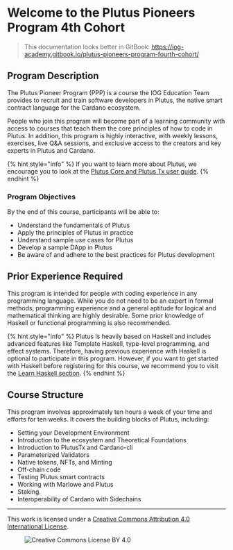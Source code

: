 # Welcome to the Plutus Pioneers Program 4th Cohort

> This documentation looks better in GitBook:
> <https://iog-academy.gitbook.io/plutus-pioneers-program-fourth-cohort/>

## Program Description

The Plutus Pioneer Program (PPP) is a course the IOG Education Team provides to recruit and train software developers in Plutus, the native smart contract language for the Cardano ecosystem.

People who join this program will become part of a learning community with access to courses that teach them the core principles of how to code in Plutus. In addition, this program is highly interactive, with weekly lessons, exercises, live Q\&A sessions, and exclusive access to the creators and key experts in Plutus and Cardano.

{% hint style="info" %}
If you want to learn more about Plutus, we encourage you to look at the [Plutus Core and Plutus Tx user guide](https://plutus.readthedocs.io/en/latest/).
{% endhint %}

### Program Objectives

By the end of this course, participants will be able to:

* Understand the fundamentals of Plutus
* Apply the principles of Plutus in practice
* Understand sample use cases for Plutus
* Develop a sample DApp in Plutus
* Be aware of and adhere to the best practices for Plutus development

## Prior Experience Required

This program is intended for people with coding experience in any programming language. While you do not need to be an expert in formal methods, programming experience and a general aptitude for logical and mathematical thinking are highly desirable. Some prior knowledge of Haskell or functional programming is also recommended.

{% hint style="info" %}
Plutus is heavily based on Haskell and includes advanced features like Template Haskell, type-level programming, and effect systems. Therefore, having previous experience with Haskell is optional to participate in this program. However, if you want to get started with Haskell before registering for this course, we recommend you to visit the [Learn Haskell section](prework/learn-haskell.md).
{% endhint %}

## Course Structure

This program involves approximately ten hours a week of your time and efforts for ten weeks. It covers the building blocks of Plutus, including:

* Setting your Development Environment
* Introduction to the ecosystem and Theoretical Foundations
* Introduction to PlutusTx and Cardano-cli
* Parameterized Validators
* Native tokens, NFTs, and Minting
* Off-chain code
* Testing Plutus smart contracts
* Working with Marlowe and Plutus
* Staking.
* Interoperability of Cardano with Sidechains

---

This work is licensed under a [Creative Commons Attribution 4.0 International License](http://creativecommons.org/licenses/by/4.0/).

<figure><img src="https://i.creativecommons.org/l/by/4.0/88x31.png" alt="Creative Commons License BY 4.0"></figure>
